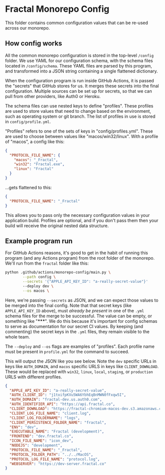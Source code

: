 # Fractal Monorepo Config

This folder contains common configuration values that can be re-used across our monorepo.

## How config works

All the common monorepo configuration is stored in the top-level `/config` folder. We use YAML for our configuration schema, with the schema files located in `/config/schema`. These YAML files are parsed by this program, and transformed into a JSON string containing a single flattened dictionary.

When the configuration program is run inside GitHub Actions, it is passed the "secrets" that GitHub stores for us. It merges these secrets into the final configuration. Multiple sources can be set up for secrets, so that we can pull from other providers, like Auth0 or Heroku.

The schema files can use nested keys to define "profiles". These profiles are used to store values that need to change based on the environment, such as operating system or git branch. The list of profiles in use is stored in `config/profile.yml`.

"Profiles" refers to one of the sets of keys in "config/profiles.yml". These are used to choose between values like "macos/win32/linux". With a profile of "macos", a config like this:

```json
{
  "PROTOCOL_FILE_NAME": {
    "macos": "_Fractal",
    "win32": "Fractal.exe",
    "linux": "Fractal"
  }
}
```

...gets flattened to this:

```json
{
  "PROTOCOL_FILE_NAME": "_Fractal"
}
```

This allows you to pass only the necessary configuration values in your application build. Profiles are optional, and if you don't pass them then your build will receive the original nested data structure.

## Example program run

For GitHub Actions reasons, it's good to get in the habit of running this program (and any Actions program) from the root folder of the monorepo. We'll run from the `fractal` folder like this:

```sh
python .github/actions/monorepo-config/main.py \
        --path config \
        --secrets '{"APPLE_API_KEY_ID": "a-really-secret-value"}'
        --deploy dev \
        --os macos \

```

Here, we're passing `--secrets` as JSON, and we can expect those values to be merged into the final config. Note that that secret keys (like `APPLE_API_KEY_ID` above), must _already be present_ in one of the `.yml` schema files for the merge to be successful. The value can be empty, or something like "**\*\*\***". We do this because it's important for config schemas to serve as documentation for our secret CI values. By keeping (and commenting) the secret keys in the `.yml` files, they remain visible to the whole team.

The `--deploy` and `--os` flags are examples of "profiles". Each profile name must be present in `profile.yml` for the command to succeed.

This will output the JSON like you see below. Note the `dev` specific URLs in keys like `AUTH_DOMAIN`, and `macos` specific URLS in keys like `CLIENT_DOWNLOAD`. These would be replaced with `win32`, `linux`, `local`, `staging`, or `production` URLS with different profiles.

```json
{
  "APPLE_API_KEY_ID": "a-really-secret-value",
  "AUTH_CLIENT_ID": "j1toifpKVu5WA6YbhEqBnMWN0fFxqw5I",
  "AUTH_DOMAIN": "fractal-dev.us.auth0.com",
  "AUTH_IDENTIFIER_API": "https://api.fractal.co",
  "CLIENT_DOWNLOAD": "https://fractal-chromium-macos-dev.s3.amazonaws.com/Fractal.dmg",
  "CLIENT_LOG_FILE_NAME": "client.log",
  "CLIENT_LOG_FOLDERNAME": "logs",
  "CLIENT_PERSISTENCE_FOLDER_NAME": "fractal",
  "ENV": "dev",
  "EXECUTABLE_NAME": "Fractal (development)",
  "FRONTEND": "dev.fractal.co",
  "ICON_FILE_NAME": "icon_dev",
  "NODEJS": "development",
  "PROTOCOL_FILE_NAME": "_Fractal",
  "PROTOCOL_FOLDER_PATH": "../../MacOS",
  "PROTOCOL_LOG_FILE_NAME": "protocol.log",
  "WEBSERVER": "https://dev-server.fractal.co"
}
```
